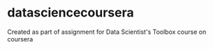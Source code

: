 datasciencecoursera
===================

Created as part of assignment for Data Scientist's Toolbox course on coursera
